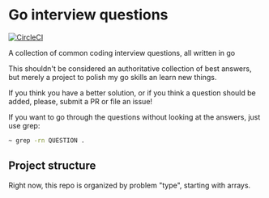 # Go interview questions

[![CircleCI](https://circleci.com/gh/fearful-symmetry/go-interview.svg?style=svg)](https://circleci.com/gh/fearful-symmetry/go-interview)

A collection of common coding interview questions, all written in go

This shouldn't be considered an authoritative collection of best answers, but merely a project to polish my go skills an learn new things.

If you think you have a better solution, or if you think a question should be added, please, submit a PR or file an issue!

If you want to go through the questions without looking at the answers, just use grep:

```bash
~ grep -rn QUESTION . 
```

## Project structure

Right now, this repo is organized by problem "type", starting with arrays.